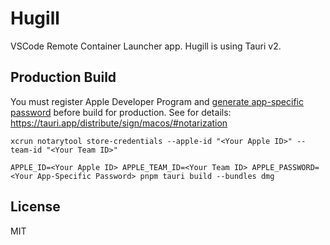 # Hugill

VSCode Remote Container Launcher app.
Hugill is using Tauri v2.

## Production Build

You must register Apple Developer Program and [generate app-specific password](https://support.apple.com/en-us/102654) before build for production.
See for details: https://tauri.app/distribute/sign/macos/#notarization

```console
xcrun notarytool store-credentials --apple-id "<Your Apple ID>" --team-id "<Your Team ID>"
```

```console
APPLE_ID=<Your Apple ID> APPLE_TEAM_ID=<Your Team ID> APPLE_PASSWORD=<Your App-Specific Password> pnpm tauri build --bundles dmg
```

## License

MIT
